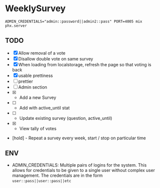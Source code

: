 # WeeklySurvey

```
ADMIN_CREDENTIALS="admin::password||admin2::pass" PORT=4005 mix phx.server
```

## TODO

- [x] Allow removal of a vote
- [x] Disallow double vote on same survey
- [x] When loading from localstorage, refresh the page so that voting is back
- [x] usable prettiness
- [ ] prettier
- [ ] Admin section
- [x] - Add a new Survey
- [ ] - Add with active_until stat
- [ ] - Update existing survey (question, active_until)
- [x] - View tally of votes
- [hold] - Repeat a survey every week, start / stop on particular time

## ENV

* ADMIN_CREDENTIALS: Multiple pairs of logins for the system. This allows for credentials
                     to be given to a single user without complex user management. The credentials
                     are in the form `user::pass||user::pass||etc`
